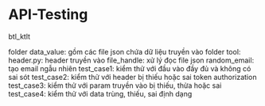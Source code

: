 # API-Testing
btl_ktlt

folder data_value: gồm các file json chứa dữ liệu truyền vào
folder tool:
  header.py: header truyền vào
  file_handle: xử lý đọc file json
  random_email: tạo email ngẫu nhiên
  test_case1: kiểm thử với đầu vào đầy đủ và không có sai sót
  test_case2: kiểm thử với header bị thiếu hoặc sai token authorization
  test_case3: kiểm thử với param truyền vào bị thiếu, thừa hoặc sai
  test_case4: kiểm thử với data trùng, thiếu, sai định dạng
